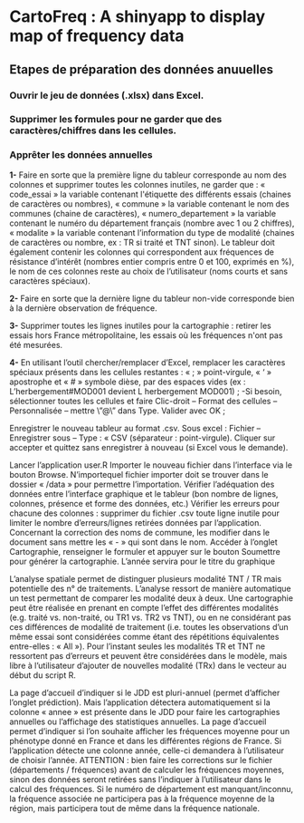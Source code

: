 # CartoFreq : A shinyapp to display map of frequency data

## Etapes de préparation des données anuuelles
### Ouvrir le jeu de données (.xlsx) dans Excel.

### Supprimer les formules pour ne garder que des caractères/chiffres dans les cellules.

### Apprêter les données annuelles
**1-** Faire en sorte que la première ligne du tableur corresponde au nom des colonnes et supprimer toutes les colonnes inutiles, ne garder que : « code_essai » la variable contenant l'étiquette des différents essais (chaines de caractères ou nombres), « commune » la variable contenant le nom des communes (chaine de caractères), « numero_departement » la variable contenant le numéro du département français (nombre avec 1 ou 2 chiffres), « modalite » la variable contenant l’information du type de modalité (chaines de caractères ou nombre, ex : TR si traité et TNT sinon). Le tableur doit également contenir les colonnes qui correspondent aux fréquences de résistance d’intérêt (nombres entier compris entre 0 et 100, exprimés en %), le nom de ces colonnes reste au choix de l’utilisateur (noms courts et sans caractères spéciaux).

**2-** Faire en sorte que la dernière ligne du tableur non-vide corresponde bien à la dernière observation de fréquence.

**3-** Supprimer toutes les lignes inutiles pour la cartographie : retirer les essais hors France métropolitaine, les essais où les fréquences n'ont pas été mesurées. 

**4-** En utilisant l’outil chercher/remplacer d’Excel, remplacer les caractères spéciaux présents dans les cellules restantes : « ; » point-virgule, « ‘ » apostrophe et « # » symbole dièse, par des espaces vides (ex : L’herbergement#MOD001 devient L herbergement MOD001) ;
-Si besoin, sélectionner toutes les cellules et faire Clic-droit – Format des cellules – Personnalisée – mettre \”@\” dans Type. Valider avec OK ;

Enregistrer le nouveau tableur au format .csv. Sous excel : Fichier – Enregistrer sous – Type : « CSV (séparateur : point-virgule). Cliquer sur accepter et quittez sans enregistrer à nouveau (si Excel vous le demande).

Lancer l’application user.R
Importer le nouveau fichier dans l’interface via le bouton Browse. N’importequel fichier importer doit se trouver dans le dossier « /data » pour permettre l’importation.
Vérifier l’adéquation des données entre l’interface graphique et le tableur (bon nombre de lignes, colonnes, présence et forme des données, etc.)
Vérifier les erreurs pour chacune des colonnes : supprimer du fichier .csv toute ligne inutile pour limiter le nombre d’erreurs/lignes retirées données par l’application. Concernant la correction des noms de commune, les modifier dans le document sans mettre les « - » qui sont dans le nom.
Accéder à l’onglet Cartographie, renseigner le formuler et appuyer sur le bouton Soumettre pour générer la cartographie. L’année servira pour le titre du graphique

L’analyse spatiale permet de distinguer plusieurs modalité TNT / TR mais potentielle des n° de traitements. L’analyse ressort de manière automatique un test permettant de comparer les modalité deux à deux. Une cartographie peut être réalisée en prenant en compte l’effet des différentes modalités (e.g. traité vs. non-traité, ou TR1 vs. TR2 vs TNT), ou en ne considérant pas ces différences de modalité de traitement (i.e. toutes les observations d’un même essai sont considérées comme étant des répétitions équivalentes entre-elles : « All »). Pour l’instant seules les modalités TR et TNT ne ressortent pas d’erreurs et peuvent être considérées dans le modèle, mais libre à l’utilisateur d’ajouter de nouvelles modalité (TRx) dans le vecteur au début du script R.

La page d’accueil d’indiquer si le JDD est pluri-annuel (permet d’afficher l’onglet prédiction). Mais l’application détectera automatiquement si la colonne « annee » est présente dans le JDD pour faire les cartographies annuelles ou l’affichage des statistiques annuelles. 
La page d’accueil permet d’indiquer si l’on souhaite afficher les fréquences moyenne pour un phénotype donné en France et dans les différentes régions de France. Si l’application détecte une colonne année, celle-ci demandera à l’utilisateur de choisir l’année. ATTENTION : bien faire les corrections sur le fichier (départements / fréquences) avant de calculer les fréquences moyennes, sinon des données seront retirées sans l’indiquer à l’utilisateur dans le calcul des fréquences. Si le numéro de département est manquant/inconnu, la fréquence associée ne participera pas à la fréquence moyenne de la région, mais participera tout de même dans la fréquence nationale.
